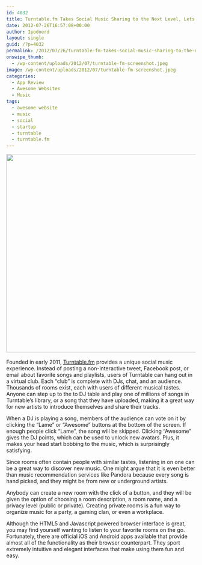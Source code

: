 ```yaml
---
id: 4032
title: Turntable.fm Takes Social Music Sharing to the Next Level, Lets You Be the DJ
date: 2012-07-26T16:57:08+00:00
author: Ipodnerd
layout: single
guid: /?p=4032
permalink: /2012/07/26/turntable-fm-takes-social-music-sharing-to-the-next-level-lets-you-be-the-dj/
onswipe_thumb:
  - /wp-content/uploads/2012/07/turntable-fm-screenshot.jpeg
image: /wp-content/uploads/2012/07/turntable-fm-screenshot.jpeg
categories:
  - App Review
  - Awesome Websites
  - Music
tags:
  - awesome website
  - music
  - social
  - startup
  - turntable
  - turntable.fm
---
```

<p style="text-align: center;">
  <a href="/wp-content/uploads/2012/07/turntable-fm-screenshot.jpeg"><img class="aligncenter size-full wp-image-4045" title="turntable-fm-screenshot" src="/wp-content/uploads/2012/07/turntable-fm-screenshot.jpeg" alt="" width="599" height="528" srcset="/wp-content/uploads/2012/07/turntable-fm-screenshot.jpeg 822w, /wp-content/uploads/2012/07/turntable-fm-screenshot-300x264.jpeg 300w, /wp-content/uploads/2012/07/turntable-fm-screenshot-180x158.jpeg 180w, /wp-content/uploads/2012/07/turntable-fm-screenshot-360x317.jpeg 360w, /wp-content/uploads/2012/07/turntable-fm-screenshot-790x695.jpeg 790w" sizes="(max-width: 599px) 100vw, 599px" /></a>
</p>

Founded in early 2011, <a href="http://turntable.fm" target="_blank">Turntable.fm</a> provides a unique social music experience. Instead of posting a non-interactive tweet, Facebook post, or email about favorite songs and playlists, users of Turntable can hang out in a virtual club. Each &#8220;club&#8221; is complete with DJs, chat, and an audience. Thousands of rooms exist, each with users of different musical tastes. Anyone can step up to the to DJ table and play one of millions of songs in Turntable&#8217;s library, or a song that they have uploaded, making it a great way for new artists to introduce themselves and share their tracks.

When a DJ is playing a song, members of the audience can vote on it by clicking the &#8220;Lame&#8221; or &#8220;Awesome&#8221; buttons at the bottom of the screen. If enough people click &#8220;Lame&#8221;, the song will be skipped. Clicking &#8220;Awesome&#8221; gives the DJ points, which can be used to unlock new avatars. Plus, it makes your head start bobbing to the music, which is surprisingly satisfying.

Since rooms often contain people with similar tastes, listening in on one can be a great way to discover new music. One might argue that it is even better than music recommendation services like Pandora because every song is hand picked, and they might be from new or underground artists.

Anybody can create a new room with the click of a button, and they will be given the option of choosing a room description, a room name, and a privacy level (public or private). Creating private rooms is a fun way to organize music for a party, a gaming clan, or even a workplace.

Although the HTML5 and Javascript powered browser interface is great, you may find yourself wanting to listen to your favorite rooms on the go. Fortunately, there are official iOS and Android apps available that provide almost all of the functionality as their browser counterpart. They sport extremely intuitive and elegant interfaces that make using them fun and easy.
